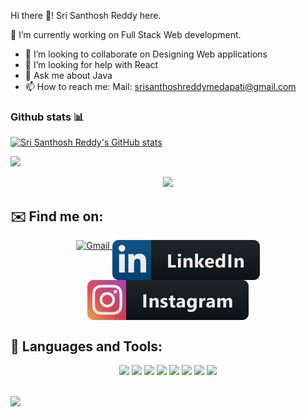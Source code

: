  Hi there 👋! Sri Santhosh Reddy here.
 
🔭 I’m currently working on Full Stack Web development.
- 👯 I’m looking to collaborate on Designing Web applications
- 🤔 I’m looking for help with React
- 💬 Ask me about Java
- 📫 How to reach me: Mail: srisanthoshreddymedapati@gmail.com
### Github stats 📊

<a href="http://www.github.com/srisanthoshreddy-medapati"><img src="https://github-readme-stats.vercel.app/api?username=srisanthoshreddy-medapati&show_icons=true&hide=&count_private=true&title_color=6366f1&text_color=ffffff&icon_color=6366f1&bg_color=1c1917&hide_border=true&show_icons=true" alt="Sri Santhosh Reddy's GitHub stats" /></a>


  

<img src = "https://github-readme-streak-stats.herokuapp.com/?user=srisanthoshreddy-medapati">
  <br>
  <p align="center">
  <img src = "https://komarev.com/ghpvc/?username=kaushik116k&color=yellow">
   
  </p>
 
## ✉️ Find me on:

<p align="center">
  <a href="mailto:srisanthoshreddymedapati@gmail.com">
    <img alt="Gmail" src="https://www.google.com/inbox/assets/static/images/animation.png" style="vertical-align:top"/>
  </a>

  <a href="https://www.linkedin.com/in/sri-santhosh-reddy-medapati-9129b5188/">
    <img alt="Linkedin" src="https://raw.githubusercontent.com/SVijayB/SVijayB/master/assets/SVG/Contact/linkedin.svg"+ style="vertical-align:top "/>
  </a>

  <a href="https://www.instagram.com/sri_santhosh_reddy_medapati/">
    <img alt="Instagram" src="https://raw.githubusercontent.com/SVijayB/SVijayB/master/assets/SVG/Contact/instagram.svg" style="vertical-align:top "/>
  </a>
</p>

## 🧰 Languages and Tools:
<p align="center">
  <img src = "https://img.shields.io/badge/Java-ED8B00?style=for-the-badge&logo=java&logoColor=white">
  <img src = "https://img.shields.io/badge/Python-FFD43B?style=for-the-badge&logo=python&logoColor=darkgreen">
  <img src = "https://img.shields.io/badge/C-00599C?style=for-the-badge&logo=c&logoColor=white">
  <img src = "https://img.shields.io/badge/C%2B%2B-00599C?style=for-the-badge&logo=c%2B%2B&logoColor=white">
  <img src = "https://img.shields.io/badge/RStudio-75AADB?style=for-the-badge&logo=RStudio&logoColor=white">
 <img src = 	"https://img.shields.io/badge/PHP-777BB4?style=for-the-badge&logo=php&logoColor=white">
  <img src="https://img.shields.io/badge/HTML5-E34F26?style=for-the-badge&logo=html5&logoColor=white">
  <img src="https://img.shields.io/badge/CSS3-1572B6?style=for-the-badge&logo=css3&logoColor=white">
</p>
<br>
<img src = "https://activity-graph.herokuapp.com/graph?username=srisanthoshreddy-medapati&theme=react-dark">
